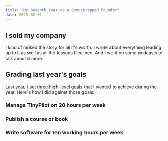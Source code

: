 ```yaml
---
title: "My Seventh Year as a Bootstrapped Founder"
date: 2025-02-01
---
```


## I sold my company

I kind of milked the story for all it's worth. I wrote about everything leading up to it as well as all the lessons I learned. And I went on some podcasts to talk about it more.

## Grading last year's goals

Last year, I set [three high-level goals](/solo-developer-year-6/#goals-for-year-seven) that I wanted to achieve during the year. Here's how I did against those goals:

### Manage TinyPilot on 20 hours per week

### Publish a course or book

### Write software for ten working hours per week
